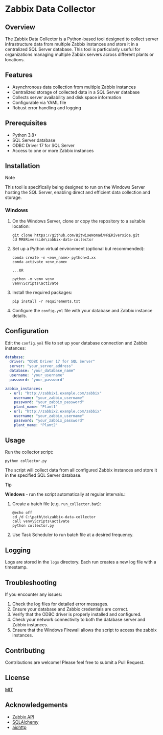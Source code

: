 # Zabbix Data Collector

## Overview

The Zabbix Data Collector is a Python-based tool designed to collect server infrastructure data from multiple Zabbix instances and store it in a centralized SQL Server database. This tool is particularly useful for organizations managing multiple Zabbix servers across different plants or locations.

## Features

- Asynchronous data collection from multiple Zabbix instances
- Centralized storage of collected data in a SQL Server database
- Collects server availability and disk space information
- Configurable via YAML file
- Robust error handling and logging

## Prerequisites

- Python 3.8+
- SQL Server database
- ODBC Driver 17 for SQL Server
- Access to one or more Zabbix instances

## Installation

> [!NOTE]
> This tool is specifically being designed to run on the Windows Server hosting the SQL Server, enabling direct and efficient data collection and storage.

### Windows

1. On the Windows Server, clone or copy the repository to a suitable location:
   ```
   git clone https://github.com/BitwiseNomad/MRERiverside.git
   cd MRERiverside\zabbix-data-collector
   ```

2. Set up a Python virtual environment (optional but recommended):
   ```
   conda create -n <env_name> python=3.xx
   conda activate <env_name>

   ...OR

   python -m venv venv
   venv\Scripts\activate
   ```

3. Install the required packages:
   ```
   pip install -r requirements.txt
   ```

4. Configure the `config.yml` file with your database and Zabbix instance details.

## Configuration

Edit the `config.yml` file to set up your database connection and Zabbix instances:

```yaml
database:
  driver: "ODBC Driver 17 for SQL Server"
  server: "your_server_address"
  database: "your_database_name"
  username: "your_username"
  password: "your_password"

zabbix_instances:
  - url: "http://zabbix1.example.com/zabbix"
    username: "your_zabbix_username"
    password: "your_zabbix_password"
    plant_name: "Plant1"
  - url: "http://zabbix2.example.com/zabbix"
    username: "your_zabbix_username"
    password: "your_zabbix_password"
    plant_name: "Plant2"
```

## Usage

Run the collector script:

```
python collector.py
```

The script will collect data from all configured Zabbix instances and store it in the specified SQL Server database.

> [!TIP]
> **Windows** - run the script automatically at regular intervals.:

1. Create a batch file (e.g. `run_collector.bat`):
    ```batch
    @echo off
    cd /d C:\path\to\zabbix-data-collector
    call venv\Scripts\activate
    python collector.py
    ```
2. Use Task Scheduler to run batch file at a desired frequency.

## Logging

Logs are stored in the `logs` directory. Each run creates a new log file with a timestamp.


## Troubleshooting

If you encounter any issues:
1. Check the log files for detailed error messages.
2. Ensure your database and Zabbix credentials are correct.
3. Verify that the ODBC driver is properly installed and configured.
4. Check your network connectivity to both the database server and Zabbix instances.
5. Ensure that the Windows Firewall allows the script to access the zabbix instances.

## Contributing

Contributions are welcome! Please feel free to submit a Pull Request.

## License

[MIT](https://opensource.org/licenses/MIT)

## Acknowledgements

- [Zabbix API](https://www.zabbix.com/documentation/current/en/manual/api)
- [SQLAlchemy](https://www.sqlalchemy.org/)
- [aiohttp](https://docs.aiohttp.org/en/stable/)

